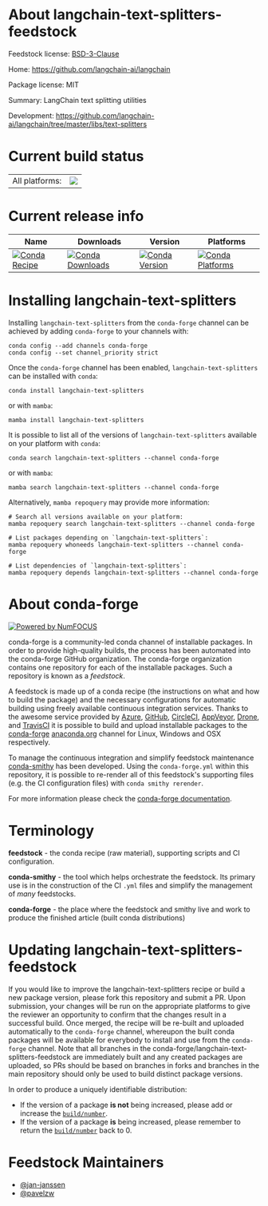 About langchain-text-splitters-feedstock
========================================

Feedstock license: [BSD-3-Clause](https://github.com/conda-forge/langchain-text-splitters-feedstock/blob/main/LICENSE.txt)

Home: https://github.com/langchain-ai/langchain

Package license: MIT

Summary: LangChain text splitting utilities

Development: https://github.com/langchain-ai/langchain/tree/master/libs/text-splitters

Current build status
====================


<table><tr><td>All platforms:</td>
    <td>
      <a href="https://dev.azure.com/conda-forge/feedstock-builds/_build/latest?definitionId=21761&branchName=main">
        <img src="https://dev.azure.com/conda-forge/feedstock-builds/_apis/build/status/langchain-text-splitters-feedstock?branchName=main">
      </a>
    </td>
  </tr>
</table>

Current release info
====================

| Name | Downloads | Version | Platforms |
| --- | --- | --- | --- |
| [![Conda Recipe](https://img.shields.io/badge/recipe-langchain--text--splitters-green.svg)](https://anaconda.org/conda-forge/langchain-text-splitters) | [![Conda Downloads](https://img.shields.io/conda/dn/conda-forge/langchain-text-splitters.svg)](https://anaconda.org/conda-forge/langchain-text-splitters) | [![Conda Version](https://img.shields.io/conda/vn/conda-forge/langchain-text-splitters.svg)](https://anaconda.org/conda-forge/langchain-text-splitters) | [![Conda Platforms](https://img.shields.io/conda/pn/conda-forge/langchain-text-splitters.svg)](https://anaconda.org/conda-forge/langchain-text-splitters) |

Installing langchain-text-splitters
===================================

Installing `langchain-text-splitters` from the `conda-forge` channel can be achieved by adding `conda-forge` to your channels with:

```
conda config --add channels conda-forge
conda config --set channel_priority strict
```

Once the `conda-forge` channel has been enabled, `langchain-text-splitters` can be installed with `conda`:

```
conda install langchain-text-splitters
```

or with `mamba`:

```
mamba install langchain-text-splitters
```

It is possible to list all of the versions of `langchain-text-splitters` available on your platform with `conda`:

```
conda search langchain-text-splitters --channel conda-forge
```

or with `mamba`:

```
mamba search langchain-text-splitters --channel conda-forge
```

Alternatively, `mamba repoquery` may provide more information:

```
# Search all versions available on your platform:
mamba repoquery search langchain-text-splitters --channel conda-forge

# List packages depending on `langchain-text-splitters`:
mamba repoquery whoneeds langchain-text-splitters --channel conda-forge

# List dependencies of `langchain-text-splitters`:
mamba repoquery depends langchain-text-splitters --channel conda-forge
```


About conda-forge
=================

[![Powered by
NumFOCUS](https://img.shields.io/badge/powered%20by-NumFOCUS-orange.svg?style=flat&colorA=E1523D&colorB=007D8A)](https://numfocus.org)

conda-forge is a community-led conda channel of installable packages.
In order to provide high-quality builds, the process has been automated into the
conda-forge GitHub organization. The conda-forge organization contains one repository
for each of the installable packages. Such a repository is known as a *feedstock*.

A feedstock is made up of a conda recipe (the instructions on what and how to build
the package) and the necessary configurations for automatic building using freely
available continuous integration services. Thanks to the awesome service provided by
[Azure](https://azure.microsoft.com/en-us/services/devops/), [GitHub](https://github.com/),
[CircleCI](https://circleci.com/), [AppVeyor](https://www.appveyor.com/),
[Drone](https://cloud.drone.io/welcome), and [TravisCI](https://travis-ci.com/)
it is possible to build and upload installable packages to the
[conda-forge](https://anaconda.org/conda-forge) [anaconda.org](https://anaconda.org/)
channel for Linux, Windows and OSX respectively.

To manage the continuous integration and simplify feedstock maintenance
[conda-smithy](https://github.com/conda-forge/conda-smithy) has been developed.
Using the ``conda-forge.yml`` within this repository, it is possible to re-render all of
this feedstock's supporting files (e.g. the CI configuration files) with ``conda smithy rerender``.

For more information please check the [conda-forge documentation](https://conda-forge.org/docs/).

Terminology
===========

**feedstock** - the conda recipe (raw material), supporting scripts and CI configuration.

**conda-smithy** - the tool which helps orchestrate the feedstock.
                   Its primary use is in the construction of the CI ``.yml`` files
                   and simplify the management of *many* feedstocks.

**conda-forge** - the place where the feedstock and smithy live and work to
                  produce the finished article (built conda distributions)


Updating langchain-text-splitters-feedstock
===========================================

If you would like to improve the langchain-text-splitters recipe or build a new
package version, please fork this repository and submit a PR. Upon submission,
your changes will be run on the appropriate platforms to give the reviewer an
opportunity to confirm that the changes result in a successful build. Once
merged, the recipe will be re-built and uploaded automatically to the
`conda-forge` channel, whereupon the built conda packages will be available for
everybody to install and use from the `conda-forge` channel.
Note that all branches in the conda-forge/langchain-text-splitters-feedstock are
immediately built and any created packages are uploaded, so PRs should be based
on branches in forks and branches in the main repository should only be used to
build distinct package versions.

In order to produce a uniquely identifiable distribution:
 * If the version of a package **is not** being increased, please add or increase
   the [``build/number``](https://docs.conda.io/projects/conda-build/en/latest/resources/define-metadata.html#build-number-and-string).
 * If the version of a package **is** being increased, please remember to return
   the [``build/number``](https://docs.conda.io/projects/conda-build/en/latest/resources/define-metadata.html#build-number-and-string)
   back to 0.

Feedstock Maintainers
=====================

* [@jan-janssen](https://github.com/jan-janssen/)
* [@pavelzw](https://github.com/pavelzw/)

